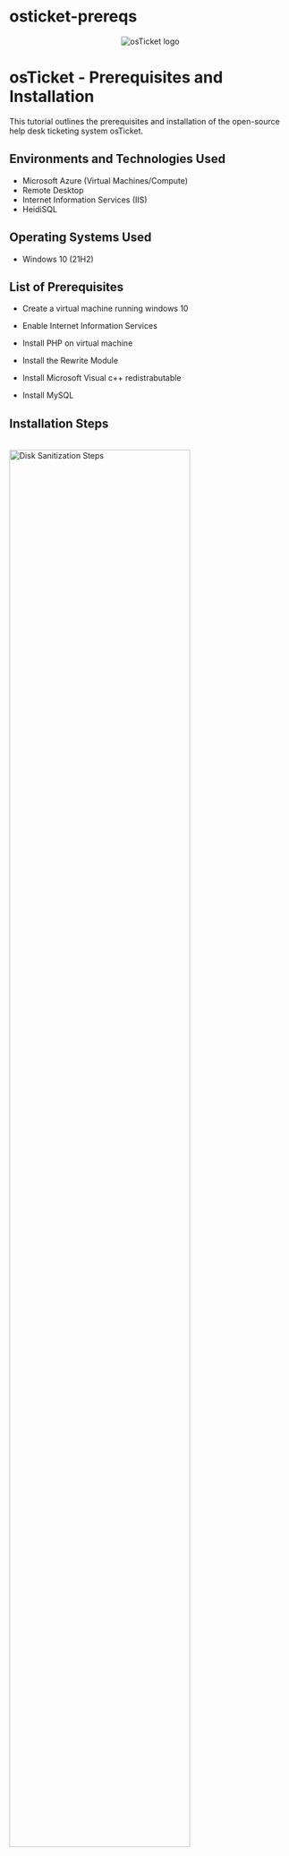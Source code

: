 # osticket-prereqs
<p align="center">
<img src="https://i.imgur.com/Clzj7Xs.png" alt="osTicket logo"/>
</p>

<h1>osTicket - Prerequisites and Installation</h1>
This tutorial outlines the prerequisites and installation of the open-source help desk ticketing system osTicket.<br />




<h2>Environments and Technologies Used</h2>

- Microsoft Azure (Virtual Machines/Compute)
- Remote Desktop
- Internet Information Services (IIS)
- HeidiSQL
<h2>Operating Systems Used </h2>

- Windows 10</b> (21H2)

<h2>List of Prerequisites</h2>

- Create a virtual machine running windows 10

- Enable Internet Information Services

- Install PHP on virtual machine 

- Install the Rewrite Module 

- Install Microsoft Visual c++ redistrabutable

- Install MySQL

<h2>Installation Steps</h2>
<br />
<img src="https://github.com/user-attachments/assets/4f8d22dc-2697-4ad3-87fc-c0eaf8357561" height="80%" width="80%" alt="Disk Sanitization Steps"/>
<p>
Set up a virtual machine with Windows 10. Make sure it has at least 2 CPUs and 16 GB of RAM.


</p>
<p>
<br />
<img src="https://github.com/user-attachments/assets/a2a1f876-5143-4dba-906e-3957a229ff87" height="80%" width="80%" alt="Disk Sanitization Steps"/>
<p>
Go to Control Panel and turn on Internet Information Services. After that, expand the World Wide Web Services section, then go to Application Development Features and make sure the CGI option is checked. Once that’s done, hit OK


</p>
</p>
<br />
<br />
<img src="https://github.com/user-attachments/assets/c1900d07-a59c-4aa0-b983-44c36b78b76c" height="80%" width="80%" alt="Disk Sanitization Steps"/>
<p>
Install PHP Manager for IIS 


</p>
<p>
<br />
<br />
<img src="https://github.com/user-attachments/assets/dd68f339-21bc-48ce-8595-0ee9805475dc" height="80%" width="80%" alt="Disk Sanitization Steps"/>
<p>
Install Rewrite Module 


</p>
<p>
<br />
<br />
<img src="https://github.com/user-attachments/assets/2cb935af-be02-4323-8557-94934d715aa1" height="80%" width="80%" alt="Disk Sanitization Steps"/>
<p>
Create the directory C:\PHP


</p>
<p>
<br />
<br />
<img src="https://github.com/user-attachments/assets/9c8a4c7c-f549-4465-bb8d-e0a802ab2392" height="80%" width="80%" alt="Disk Sanitization Steps">
<p>
Install Microsoft Visual C++ Redistrabutable 


</p>
<p>
<br />
<br />
<img src="https://github.com/user-attachments/assets/a2c0b57a-2e37-40a5-a2f5-b2e834a9b5ea" height="80%" width="80%" alt="Disk Sanitization Steps">
<p>
Install MySQL. Use the typical install option, and make sure you launch the MySQL Instance Configuration Wizard when it finishes.


</p>
<br />
<br />
<img src="https://github.com/user-attachments/assets/a6759635-1453-4834-a0d3-5e728d23bc0d" height="80%" width="80%" alt="Disk Sanitization Steps">
<p>
Setup your server using standard configuration 

  
</p>
<br />
<br />
<img src="https://github.com/user-attachments/assets/c1d7e90f-1ff0-4d9d-be3e-ccc15126ef86" height="80%" width="80%" alt="Disk Sanitization Steps">
<p>
Run IIS as an administrator

  
</p>
<br />
<br />
<img src="https://github.com/user-attachments/assets/ed37a292-fa41-4277-bff5-7bc9ad594103" height="80%" width="80%" alt="Disk Sanitization Steps">
<p>
Next, we’ll register PHP in IIS Manager. Just click "Register" and browse to wherever you saved PHP on your hard drive. Don’t forget to reload IIS when you’re done.


</p>
<br />
<br />
<img src="https://github.com/user-attachments/assets/021711e7-4a30-4393-ae59-d82213d1b2ce" height="80%" width="80%" alt="Disk Sanitization Steps">
<p>
Go ahead and extract the osTicket installation folder, then copy the upload folder into C:\inet\wwwroot.


</p>
<br />
<br />
<img src="https://github.com/user-attachments/assets/599e179c-96f3-479b-ae55-d23703cf5a5d" height="80%" width="80%" alt="Disk Sanitization Steps">
<p>
Rename the upload folder to osTicket then restart the ISS server 


</p>
<br />
<br />
<img src="https://github.com/user-attachments/assets/46dd667f-35b8-4172-ac5c-d42f8238862a" height="80%" width="80%" alt="Disk Sanitization Steps">
<p>
Head over to the osTicket folder in IIS. Once you're there, click Browse *.80 (http) on the right-hand side.


</p>
<br />
<br />
<img src="https://github.com/user-attachments/assets/c803bd8a-c5d5-4b1f-94c0-6c2140475911" height="80%" width="80%" alt="Disk Sanitization Steps">
<p>
This will open the osTicket installation page in your default browser. Before we jump into the install, we need to take care of a few things first.


</p>
<br />
<br />
<img src="https://github.com/user-attachments/assets/c9308543-0dd1-4a79-9819-4aa421498fc8" height="80%" width="80%" alt="Disk
Sanitization Steps">
<p>
Jump back into IIS and double-click the PHP Manager icon in the osTicket folder. Then click Enable or disable an extension.


</p>
<br />
<br />
<img src="https://github.com/user-attachments/assets/7e8224fa-fadf-4f86-a0db-05b5a29539cc" height="80%" width="80%" alt="Disk
Sanitization Steps">
</p>
Enable the following extensions: php_imap.dll, php_intl.dll, and php_opcache.dll. Once that’s done, go ahead and restart your server.


</p>
<br />
<br />
<img src="https://github.com/user-attachments/assets/166e552d-9067-4117-9556-1537fe65e5aa" height="80%" width="80%" alt="Disk
Sanitization Steps">
</p>
Go back and refresh the browser with the osTicket installation page. You should see all green check marks—don’t worry about the last two if they’re not green, they’re not needed for this setup.


</p>
<br />
<br />
<img src="https://github.com/user-attachments/assets/773c2574-7548-4e3a-90cd-a219084ce683" height="80%" width="80%" alt="Disk
Sanitization Steps">
</p>
Open up the osTicket folder on your computer and go into the include folder. Find the file called ost-sampleconfig.php and rename it to ost-config.php.


</p>
<br />
<br />
<img src="https://github.com/user-attachments/assets/d84b7d15-cd10-477a-89ed-70f47cc2c09b" height="80%" width="80%" alt="Disk
Sanitization Steps">
</p>
Right-click the file and go to Properties. Under the Security tab, click the Advanced button. First, disable inheritance, then remove all the existing permissions.


</p>
<br />
<br />
<img src="https://github.com/user-attachments/assets/942bc020-4290-49c4-977b-1b4458a1cac2" height="80%" width="80%" alt="Disk
Sanitization Steps">
</p>
Add permissions to Everyone as the principal.


</p>
<br />
<br />
<img src="https://github.com/user-attachments/assets/809e9ede-1c67-4242-a863-efada9f34bfa" height="80%" width="80%" alt="Disk
Sanitization Steps">
</p>
Give full control to everyone. Click ok. Click apply then click ok.


</p>
<br />
<br />
<img src="https://github.com/user-attachments/assets/9e23a8aa-891e-4a76-b49f-3bdc478cca5b" height="80%" width="80%" alt="Disk
Sanitization Steps">
</p>
Head back to the installation screen in your browser and fill out the first half of the setup page. Just make sure the admin email and the default email are two different addresses.


</p>
<br />
<br />
<img src="https://github.com/user-attachments/assets/d49e4310-798a-46e7-94f9-6fccbb47d264" height="80%" width="80%" alt="Disk
Sanitization Steps">
</p>
Next up, we’re gonna install HeidiSQL. Just go with all the default settings during the install, and make sure to launch it once it’s done.


</p>
<br />
<br />
<img src="https://github.com/user-attachments/assets/fe8e7dde-2839-4bd1-8875-3259382d5f47" height="80%" width="80%" alt="Disk
Sanitization Steps">
</p>
Connect to the SQL server created previously.


</p>
<br />
<br />
<img src="https://github.com/user-attachments/assets/38a69eb2-cb69-4928-ab85-c7b443d135b8" height="80%" width="80%" alt="Disk
Sanitization Steps">
</p>
Right click the Unnamed section on left column and create a new database called osTicket.


</p>
<br />
<br />
<img src="https://github.com/user-attachments/assets/bfffa257-8512-4a9e-90da-06dcb15788a9" height="80%" width="80%" alt="Disk
Sanitization Steps">
</p>
Enter the info from the osTicket database you just set up on the install page, then hit Install Now.


</p>
<br />
<br />
<img src="https://github.com/user-attachments/assets/997d4249-d640-4072-a42a-f1f8d0a5f758" height="80%" width="80%" alt="Disk
Sanitization Steps">
</p>
Installation is complete and succesful now. 


</p>
<br />
<br />
<p>Admin/Analyst Login Page:</p>
<p><a href="http://localhost/osTicket/scp/login.php">http://localhost/osTicket/scp/login.php</a> </p>
<br />
<p>End Users osTicket URL:</p>
<p><a href="http://localhost/osTicket">http://localhost/osTicket</a> </p>

